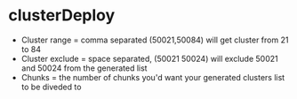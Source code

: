 # clusterDeploy

- Cluster range = comma separated (50021,50084) will get cluster from 21 to 84
- Cluster exclude = space separated, (50021 50024) will exclude 50021 and 50024 from the generated list
- Chunks = the number of chunks you'd want your generated clusters list to be diveded to
